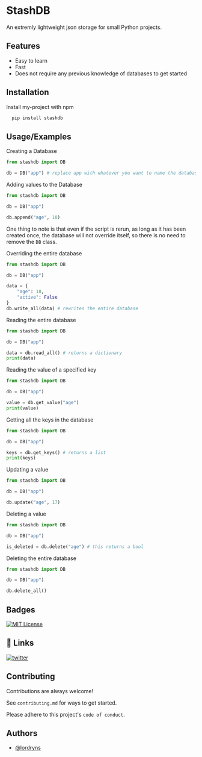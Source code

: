 
# StashDB

An extremly lightweight json storage for small Python projects.


## Features


- Easy to learn
- Fast
- Does not require any previous knowledge of databases to get started




## Installation

Install my-project with npm

```bash
  pip install stashdb
```
    


## Usage/Examples

Creating a Database
```python
from stashdb import DB

db = DB("app") # replace app with whatever you want to name the database
```


Adding values to the Database
```python
from stashdb import DB

db = DB("app") 

db.append("age", 18)
```

One thing to note is that even if the script is rerun, as long as it has been created once, the database will not override itself, so there is no need to remove the `DB` class.


Overriding the entire database
```python
from stashdb import DB

db = DB("app") 

data = {
    "age": 18,
    "active": False
}
db.write_all(data) # rewrites the entire database
```


Reading the entire database
```python
from stashdb import DB

db = DB("app") 

data = db.read_all() # returns a dictionary
print(data)
```


Reading the value of a specified key
```python
from stashdb import DB

db = DB("app")

value = db.get_value("age")
print(value)
```



Getting all the keys in the database
```python
from stashdb import DB

db = DB("app")

keys = db.get_keys() # returns a list
print(keys)
```



Updating a value
```python
from stashdb import DB

db = DB("app")

db.update("age", 17) 
```



Deleting a value
```python
from stashdb import DB

db = DB("app")

is_deleted = db.delete("age") # this returns a bool
```


Deleting the entire database
```python
from stashdb import DB

db = DB("app")

db.delete_all()
```







## Badges


[![MIT License](https://img.shields.io/badge/License-MIT-green.svg)](https://choosealicense.com/licenses/mit/)

## 🔗 Links

[![twitter](https://img.shields.io/badge/twitter-1DA1F2?style=for-the-badge&logo=twitter&logoColor=white)](https://x.com/lordryns)


## Contributing

Contributions are always welcome!

See `contributing.md` for ways to get started.

Please adhere to this project's `code of conduct`.


## Authors

- [@lordryns](https://www.github.com/lordryns)

